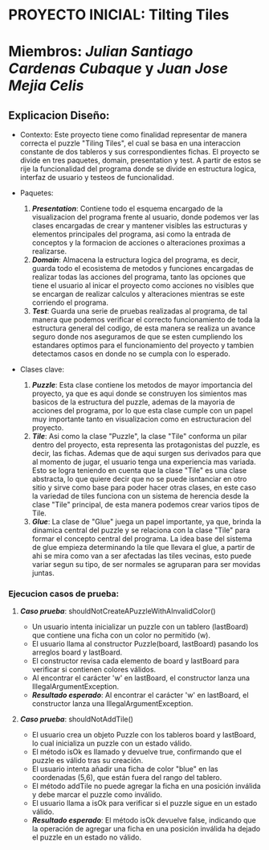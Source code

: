 # PROYECTO INICIAL: Tilting Tiles
# Miembros: ***Julian Santiago Cardenas Cubaque*** y ***Juan Jose Mejia Celis*** 

## Explicacion Diseño:
- Contexto: 
Este proyecto tiene como finalidad representar de manera correcta el puzzle "Tiling Tiles", el cual se basa en una interaccion constante de dos tableros y sus correspondientes fichas. El proyecto se divide en tres paquetes, domain, presentation y test. A partir de estos se rije la funcionalidad del programa donde se divide en estructura logica, interfaz de usuario y testeos de funcionalidad.

- Paquetes:
    1. ***Presentation***: Contiene todo el esquema encargado de la visualizacion del programa frente al usuario, donde podemos ver las clases encargadas de crear y mantener visibles las estructuras y elementos principales del programa, asi como la entrada de conceptos y la formacion de acciones o alteraciones proximas a realizarse.
    2. ***Domain***: Almacena la estructura logica del programa, es decir, guarda todo el ecosistema de metodos y funciones encargadas de realizar todas las acciones del programa, tanto las opciones que tiene el usuario al inicar el proyecto como acciones no visibles que se encargan de realizar calculos y alteraciones mientras se este corriendo el programa.  
    3. ***Test***: Guarda una serie de pruebas realizadas al programa, de tal manera que podemos verificar el correcto funcionamiento de toda la estructura general del codigo, de esta manera se realiza un avance seguro donde nos aseguramos de que se esten cumpliendo los estandares optimos para el funcionamiento del proyecto y tambien detectamos casos en donde no se cumpla con lo esperado. 

- Clases clave:
    1. ***Puzzle***: Esta clase contiene los metodos de mayor importancia del proyecto, ya que es aqui donde se construyen los simientos mas basicos de la estructura del puzzle, ademas de la mayoria de acciones del programa, por lo que esta clase cumple con un papel muy importante tanto en visualizacion como en estructuracion del proyecto.
    2. ***Tile***: Asi como la clase "Puzzle", la clase "Tile" conforma un pilar dentro del proyecto, esta representa las protagonistas del puzzle, es decir, las fichas. Ademas que de aqui surgen sus derivados para que al momento de jugar, el usuario tenga una experiencia mas variada. Esto se logra teniendo en cuenta que la clase "Tile" es una clase abstracta, lo que quiere decir que no se puede isntanciar en otro sitio y sirve como base para poder hacer otras clases, en este caso la variedad de tiles funciona con un sistema de herencia desde la clase "Tile" principal, de esta manera podemos crear varios tipos de Tile.
    3. ***Glue***: La clase de "Glue" juega un papel importante, ya que, brinda la dinamica central del puzzle y se relaciona con la clase "Tile" para formar el concepto central del programa. La idea base del sistema de glue empieza determinando la tile que llevara el glue, a partir de ahi se mira como van a ser afectadas las tiles vecinas, esto puede variar segun su tipo, de ser normales se agruparan para ser movidas juntas. 
       
### Ejecucion casos de prueba:
1. ***Caso prueba***: shouldNotCreateAPuzzleWithAInvalidColor()
   - Un usuario intenta inicializar un puzzle con un tablero (lastBoard) que contiene una ficha con un color no permitido (w).
   - El usuario llama al constructor Puzzle(board, lastBoard) pasando los arreglos board y lastBoard.
   - El constructor revisa cada elemento de board y lastBoard para verificar si contienen colores válidos.
   - Al encontrar el carácter 'w' en lastBoard, el constructor lanza una IllegalArgumentException.
   - ***Resultado esperado***: Al encontrar el carácter 'w' en lastBoard, el constructor lanza una IllegalArgumentException.

2. ***Caso prueba***: shouldNotAddTile()
   - El usuario crea un objeto Puzzle con los tableros board y lastBoard, lo cual inicializa un puzzle con un estado válido.
   - El método isOk es llamado y devuelve true, confirmando que el puzzle es válido tras su creación.
   - El usuario intenta añadir una ficha de color "blue" en las coordenadas (5,6), que están fuera del rango del tablero.
   - El método addTile no puede agregar la ficha en una posición inválida y debe marcar el puzzle como inválido.
   - El usuario llama a isOk para verificar si el puzzle sigue en un estado válido.
   - ***Resultado esperado***: El método isOk devuelve false, indicando que la operación de agregar una ficha en una posición inválida ha dejado el puzzle en un estado no válido.
